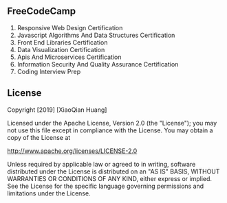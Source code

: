  ## FreeCodeCamp
 
1.  Responsive Web Design Certification
2. Javascript Algorithms And Data Structures Certification
3. Front End Libraries Certification
4. Data Visualization Certification
5. Apis And Microservices Certification
6. Information Security And Quality Assurance Certification
7. Coding Interview Prep

## License

Copyright [2019] [XiaoQian Huang]

Licensed under the Apache License, Version 2.0 (the "License");
you may not use this file except in compliance with the License.
You may obtain a copy of the License at

http://www.apache.org/licenses/LICENSE-2.0

Unless required by applicable law or agreed to in writing, software
distributed under the License is distributed on an "AS IS" BASIS,
WITHOUT WARRANTIES OR CONDITIONS OF ANY KIND, either express or implied.
See the License for the specific language governing permissions and
limitations under the License.
